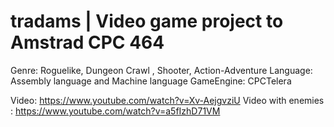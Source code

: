# tradams | Video game project to Amstrad CPC 464

Genre: Roguelike, Dungeon Crawl , Shooter, Action-Adventure
Language: Assembly language and Machine language
GameEngine: CPCTelera

Video: https://www.youtube.com/watch?v=Xv-AejgvziU
Video with enemies : https://www.youtube.com/watch?v=a5fIzhD71VM

